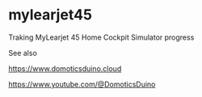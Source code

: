 # mylearjet45

Traking MyLearjet 45 Home Cockpit Simulator progress

See also

https://www.domoticsduino.cloud

https://www.youtube.com/@DomoticsDuino
